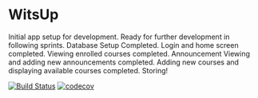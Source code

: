 # WitsUp 
Initial app setup for development.
Ready for further development in following sprints.
Database Setup Completed.
Login and home screen completed.
Viewing enrolled courses completed.
Announcement Viewing and adding new announcements completed.
Adding new courses and displaying available courses completed.
Storing!

[![Build Status](https://travis-ci.org/WitsUpWesley/WitsUp.svg?branch=master)](https://travis-ci.org/WitsUpWesley/WitsUp)
[![codecov](https://codecov.io/gh/WitsUpWesley/WitsUp/branch/master/graph/badge.svg)](https://codecov.io/gh/WitsUpWesley/WitsUp)
